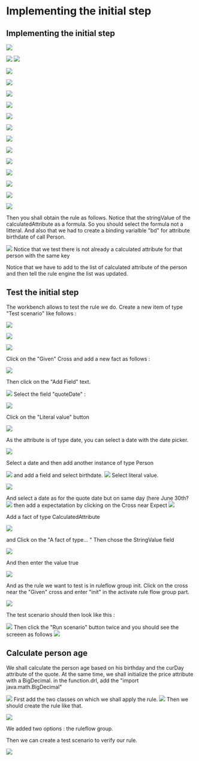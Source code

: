 # Implementing the initial step

## Implementing the initial step

![](<../.gitbook/assets/action01 (3).png>)

![](<../.gitbook/assets/action02 (3).png>) ![](<../.gitbook/assets/action03 (1).png>)

![](<../.gitbook/assets/action04 (2).png>)

![](<../.gitbook/assets/action06 (2).png>)

![](<../.gitbook/assets/action07 (1).png>)

![](<../.gitbook/assets/action08 (1).png>)

![](../.gitbook/assets/action09.png)

![](<../.gitbook/assets/action10 (1).png>)

![](<../.gitbook/assets/action11 (1).png>)

![](<../.gitbook/assets/action12 (1).png>)

![](<../.gitbook/assets/action13 (1).png>)

![](../.gitbook/assets/action14.png)

![](../.gitbook/assets/action15.png)

![](../.gitbook/assets/action16.png)

![](../.gitbook/assets/action17.png)

Then you shall obtain the rule as follows. Notice that the stringValue of the calculatedAttribute as a formula. So you should select the formula not a litteral. And also that we had to create a binding varialble "bd" for attribute birthdate of call Person.

![](../.gitbook/assets/action18.png) Notice that we test there is not already a calculated attribute for that person with the same key

Notice that we have to add to the list of calculated attribute of the person and then tell the rule engine the list was updated.

## Test the initial step

The workbench allows to test the rule we do. Create a new item of type "Test scenario" like follows :

![](<../.gitbook/assets/action02 (4).png>)

![](<../.gitbook/assets/action01 (4).png>)

![](<../.gitbook/assets/action03 (2).png>)

Click on the "Given" Cross and add a new fact as follows :

![](<../.gitbook/assets/action04 (3).png>)

Then click on the "Add Field" text.

![](<../.gitbook/assets/action05 (2).png>) Select the field "quoteDate" :

![](<../.gitbook/assets/action06 (3).png>)

Click on the "Literal value" button

![](<../.gitbook/assets/action07 (2).png>)

As the attribute is of type date, you can select a date with the date picker.

![](<../.gitbook/assets/action08 (2).png>)

Select a date and then add another instance of type Person

![](<../.gitbook/assets/action10 (2).png>) and add a field and select birthdate. ![](<../.gitbook/assets/action11 (2).png>) Select literal value.

![](<../.gitbook/assets/action12 (2).png>)

And select a date as for the quote date but on same day (here June 30th? ![](<../.gitbook/assets/action13 (2).png>) then add a expectatation by clicking on the Cross near Expect ![](<../.gitbook/assets/action14 (1).png>)

Add a fact of type CalculatedAttribute

![](../.gitbook/assets/action16bis.png)

and Click on the "A fact of type... " Then chose the StringValue field

![](<../.gitbook/assets/action15 (1).png>)

And then enter the value true

![](../.gitbook/assets/action16ter.png)

And as the rule we want to test is in ruleflow group init. Click on the cross near the "Given" cross and enter "init" in the activate rule flow group part.

![](<../.gitbook/assets/action16 (1).png>)

The test scenario should then look like this :

![](<../.gitbook/assets/action17 (1).png>) Then click the "Run scenario" button twice and you should see the screeen as follows ![](<../.gitbook/assets/action18 (1).png>)

## Calculate person age

We shall calculate the person age based on his birthday and the curDay attribute of the quote. At the same time, we shall initialize the price attribute with a BigDecimal. in the function.drl, add the "import java.math.BigDecimal"

![](<../.gitbook/assets/action03 (3).png>) First add the two classes on which we shall apply the rule. ![](<../.gitbook/assets/action01 (5).png>) Then we should create the rule like that.

![](<../.gitbook/assets/action04 (4).png>)

We added two options : the ruleflow group.

Then we can create a test scenario to verify our rule.

![](<../.gitbook/assets/action05 (3).png>)
